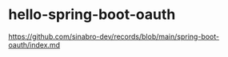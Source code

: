 # hello-spring-boot-oauth

https://github.com/sinabro-dev/records/blob/main/spring-boot-oauth/index.md